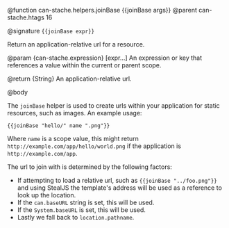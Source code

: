 @function can-stache.helpers.joinBase {{joinBase args}}
@parent can-stache.htags 16

@signature `{{joinBase expr}}`

Return an application-relative url for a resource.

@param {can-stache.expression} [expr...] An expression or key that references a value within the current or parent scope.

@return {String} An application-relative url.

@body

The `joinBase` helper is used to create urls within your application for static resources, such as images. An example usage:

    {{joinBase "hello/" name ".png"}}

Where `name` is a scope value, this might return `http://example.com/app/hello/world.png` if the application is `http://example.com/app`.

The url to join with is determined by the following factors:

* If attempting to load a relative url, such as `{{joinBase "../foo.png"}}` and using StealJS the template's address will be used as a reference to look up the location.
* If the `can.baseURL` string is set, this will be used.
* If the `System.baseURL` is set, this will be used.
* Lastly we fall back to `location.pathname`.
